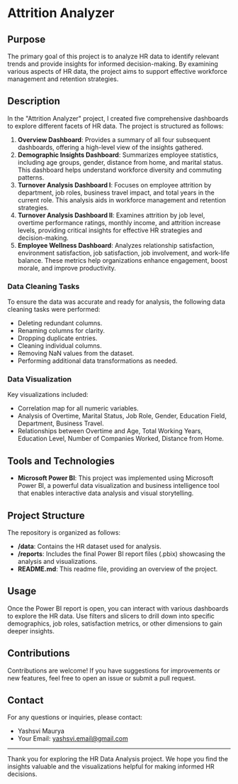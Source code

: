 # Attrition Analyzer

## Purpose

The primary goal of this project is to analyze HR data to identify relevant trends and provide insights for informed decision-making. By examining various aspects of HR data, the project aims to support effective workforce management and retention strategies.

## Description

In the "Attrition Analyzer" project, I created five comprehensive dashboards to explore different facets of HR data. The project is structured as follows:

1. **Overview Dashboard**: Provides a summary of all four subsequent dashboards, offering a high-level view of the insights gathered.
2. **Demographic Insights Dashboard**: Summarizes employee statistics, including age groups, gender, distance from home, and marital status. This dashboard helps understand workforce diversity and commuting patterns.
3. **Turnover Analysis Dashboard I**: Focuses on employee attrition by department, job roles, business travel impact, and total years in the current role. This analysis aids in workforce management and retention strategies.
4. **Turnover Analysis Dashboard II**: Examines attrition by job level, overtime performance ratings, monthly income, and attrition increase levels, providing critical insights for effective HR strategies and decision-making.
5. **Employee Wellness Dashboard**: Analyzes relationship satisfaction, environment satisfaction, job satisfaction, job involvement, and work-life balance. These metrics help organizations enhance engagement, boost morale, and improve productivity.

### Data Cleaning Tasks

To ensure the data was accurate and ready for analysis, the following data cleaning tasks were performed:

- Deleting redundant columns.
- Renaming columns for clarity.
- Dropping duplicate entries.
- Cleaning individual columns.
- Removing NaN values from the dataset.
- Performing additional data transformations as needed.

### Data Visualization

Key visualizations included:

- Correlation map for all numeric variables.
- Analysis of Overtime, Marital Status, Job Role, Gender, Education Field, Department, Business Travel.
- Relationships between Overtime and Age, Total Working Years, Education Level, Number of Companies Worked, Distance from Home.

## Tools and Technologies

- **Microsoft Power BI**: This project was implemented using Microsoft Power BI, a powerful data visualization and business intelligence tool that enables interactive data analysis and visual storytelling.

## Project Structure

The repository is organized as follows:

- **/data**: Contains the HR dataset used for analysis.
- **/reports**: Includes the final Power BI report files (.pbix) showcasing the analysis and visualizations.
- **README.md**: This readme file, providing an overview of the project.

## Usage

Once the Power BI report is open, you can interact with various dashboards to explore the HR data. Use filters and slicers to drill down into specific demographics, job roles, satisfaction metrics, or other dimensions to gain deeper insights.

## Contributions

Contributions are welcome! If you have suggestions for improvements or new features, feel free to open an issue or submit a pull request.

## Contact

For any questions or inquiries, please contact:

- Yashsvi Maurya
- Your Email: yashsvi.email@gmail.com

---

Thank you for exploring the HR Data Analysis project. We hope you find the insights valuable and the visualizations helpful for making informed HR decisions.
